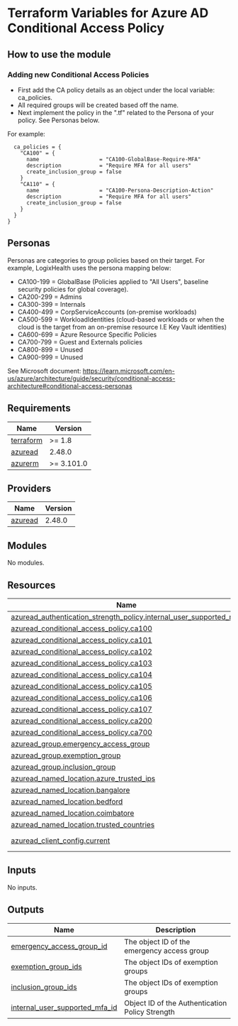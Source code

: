 # Terraform Variables for Azure AD Conditional Access Policy

## How to use the module

### Adding new Conditional Access Policies

- First add the CA policy details as an object under the local variable: ca_policies.
- All required groups will be created based off the name.
- Next implement the policy in the ".tf" related to the Persona of your policy. See Personas below.

For example:

```locals {
  ca_policies = {
    "CA100" = {
      name                   = "CA100-GlobalBase-Require-MFA"
      description            = "Require MFA for all users"
      create_inclusion_group = false
    }
    "CA110" = {
      name                   = "CA100-Persona-Description-Action"
      description            = "Require MFA for all users"
      create_inclusion_group = false
    }
  }
}
```

## Personas

Personas are categories to group policies based on their target. For example, LogixHealth uses the persona mapping below:

- CA100-199 = GlobalBase (Policies applied to "All Users", baseline security policies for global coverage).
- CA200-299 = Admins
- CA300-399 = Internals
- CA400-499 = CorpServiceAccounts (on-premise workloads)
- CA500-599 = WorkloadIdentities (cloud-based workloads or when the cloud is the target from an on-premise resource I.E Key Vault identities)
- CA600-699 = Azure Resource Specific Policies
- CA700-799 = Guest and Externals policies
- CA800-899 = Unused
- CA900-999 = Unused

See Microsoft document: https://learn.microsoft.com/en-us/azure/architecture/guide/security/conditional-access-architecture#conditional-access-personas

<!-- BEGIN_TF_DOCS -->

## Requirements

| Name                                                                     | Version    |
| ------------------------------------------------------------------------ | ---------- |
| <a name="requirement_terraform"></a> [terraform](#requirement_terraform) | >= 1.8     |
| <a name="requirement_azuread"></a> [azuread](#requirement_azuread)       | 2.48.0     |
| <a name="requirement_azurerm"></a> [azurerm](#requirement_azurerm)       | >= 3.101.0 |

## Providers

| Name                                                         | Version |
| ------------------------------------------------------------ | ------- |
| <a name="provider_azuread"></a> [azuread](#provider_azuread) | 2.48.0  |

## Modules

No modules.

## Resources

| Name                                                                                                                                                                                 | Type        |
| ------------------------------------------------------------------------------------------------------------------------------------------------------------------------------------ | ----------- |
| [azuread_authentication_strength_policy.internal_user_supported_mfa](https://registry.terraform.io/providers/hashicorp/azuread/2.48.0/docs/resources/authentication_strength_policy) | resource    |
| [azuread_conditional_access_policy.ca100](https://registry.terraform.io/providers/hashicorp/azuread/2.48.0/docs/resources/conditional_access_policy)                                 | resource    |
| [azuread_conditional_access_policy.ca101](https://registry.terraform.io/providers/hashicorp/azuread/2.48.0/docs/resources/conditional_access_policy)                                 | resource    |
| [azuread_conditional_access_policy.ca102](https://registry.terraform.io/providers/hashicorp/azuread/2.48.0/docs/resources/conditional_access_policy)                                 | resource    |
| [azuread_conditional_access_policy.ca103](https://registry.terraform.io/providers/hashicorp/azuread/2.48.0/docs/resources/conditional_access_policy)                                 | resource    |
| [azuread_conditional_access_policy.ca104](https://registry.terraform.io/providers/hashicorp/azuread/2.48.0/docs/resources/conditional_access_policy)                                 | resource    |
| [azuread_conditional_access_policy.ca105](https://registry.terraform.io/providers/hashicorp/azuread/2.48.0/docs/resources/conditional_access_policy)                                 | resource    |
| [azuread_conditional_access_policy.ca106](https://registry.terraform.io/providers/hashicorp/azuread/2.48.0/docs/resources/conditional_access_policy)                                 | resource    |
| [azuread_conditional_access_policy.ca107](https://registry.terraform.io/providers/hashicorp/azuread/2.48.0/docs/resources/conditional_access_policy)                                 | resource    |
| [azuread_conditional_access_policy.ca200](https://registry.terraform.io/providers/hashicorp/azuread/2.48.0/docs/resources/conditional_access_policy)                                 | resource    |
| [azuread_conditional_access_policy.ca700](https://registry.terraform.io/providers/hashicorp/azuread/2.48.0/docs/resources/conditional_access_policy)                                 | resource    |
| [azuread_group.emergency_access_group](https://registry.terraform.io/providers/hashicorp/azuread/2.48.0/docs/resources/group)                                                        | resource    |
| [azuread_group.exemption_group](https://registry.terraform.io/providers/hashicorp/azuread/2.48.0/docs/resources/group)                                                               | resource    |
| [azuread_group.inclusion_group](https://registry.terraform.io/providers/hashicorp/azuread/2.48.0/docs/resources/group)                                                               | resource    |
| [azuread_named_location.azure_trusted_ips](https://registry.terraform.io/providers/hashicorp/azuread/2.48.0/docs/resources/named_location)                                           | resource    |
| [azuread_named_location.bangalore](https://registry.terraform.io/providers/hashicorp/azuread/2.48.0/docs/resources/named_location)                                                   | resource    |
| [azuread_named_location.bedford](https://registry.terraform.io/providers/hashicorp/azuread/2.48.0/docs/resources/named_location)                                                     | resource    |
| [azuread_named_location.coimbatore](https://registry.terraform.io/providers/hashicorp/azuread/2.48.0/docs/resources/named_location)                                                  | resource    |
| [azuread_named_location.trusted_countries](https://registry.terraform.io/providers/hashicorp/azuread/2.48.0/docs/resources/named_location)                                           | resource    |
| [azuread_client_config.current](https://registry.terraform.io/providers/hashicorp/azuread/2.48.0/docs/data-sources/client_config)                                                    | data source |

## Inputs

No inputs.

## Outputs

| Name                                                                                                                          | Description                                     |
| ----------------------------------------------------------------------------------------------------------------------------- | ----------------------------------------------- |
| <a name="output_emergency_access_group_id"></a> [emergency_access_group_id](#output_emergency_access_group_id)                | The object ID of the emergency access group     |
| <a name="output_exemption_group_ids"></a> [exemption_group_ids](#output_exemption_group_ids)                                  | The object IDs of exemption groups              |
| <a name="output_inclusion_group_ids"></a> [inclusion_group_ids](#output_inclusion_group_ids)                                  | The object IDs of exemption groups              |
| <a name="output_internal_user_supported_mfa_id"></a> [internal_user_supported_mfa_id](#output_internal_user_supported_mfa_id) | Object ID of the Authentication Policy Strength |

<!-- END_TF_DOCS -->

